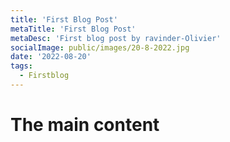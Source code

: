 ```yaml
---
title: 'First Blog Post'
metaTitle: 'First Blog Post'
metaDesc: 'First blog post by ravinder-Olivier'
socialImage: public/images/20-8-2022.jpg
date: '2022-08-20'
tags:
  - Firstblog
---
```

# The main content
